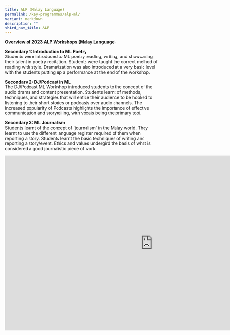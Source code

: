 ```yaml
---
title: ALP (Malay Language)
permalink: /key-programmes/alp-ml/
variant: markdown
description: ""
third_nav_title: ALP
---
```

<u>**Overview of 2023 ALP Workshops (Malay Language)**</u>   

**Secondary 1: Introduction to ML Poetry**  
Students were introduced to ML poetry reading, writing, and showcasing their talent in poetry recitation. Students were taught the correct method of reading with style. Dramatization was also introduced at a very basic level with the students putting up a performance at the end of the workshop.  

**Secondary 2: DJ/Podcast in ML**  
The DJ/Podcast ML Workshop introduced students to the concept of the audio drama and content presentation. Students learnt of methods, techniques, and strategies that will entice their audience to be hooked to listening to their short stories or podcasts over audio channels. The increased popularity of Podcasts highlights the importance of effective communication and storytelling, with vocals being the primary tool.  

**Secondary 3: ML Journalism**  
Students learnt of the concept of 'journalism' in the Malay world. They learnt to use the different language register required of them when reporting a story. Students learnt the basic techniques of writing and reporting a story/event. Ethics and values undergird the basis of what is considered a good journalistic piece of work.  

<iframe src="https://docs.google.com/presentation/d/1EVSIxLorqMvVa7L_zGDiZPCT1plzE8HQ/embed?start=true&amp;loop=true&amp;delayms=3000" frameborder="0" width="960" height="569" allowfullscreen="true"></iframe>


